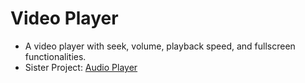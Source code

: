 # Video Player
* A video player with seek, volume, playback speed, and fullscreen functionalities.
* Sister Project: <a href='https://github.com/yusufabukar/audioplayer' target='_blank'>Audio Player</a>
